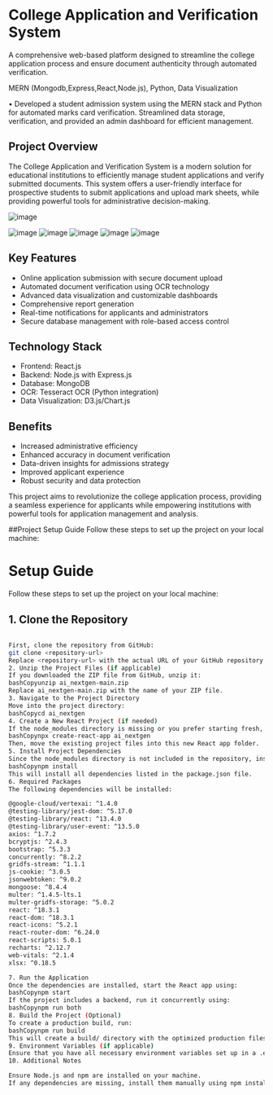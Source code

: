 # College Application and Verification System

A comprehensive web-based platform designed to streamline the college application process and ensure document authenticity through automated verification.

MERN (Mongodb,Express,React,Node.js), Python, Data Visualization

• Developed a student admission system using the MERN stack and Python for automated marks card verification.
Streamlined data storage, verification, and provided an admin dashboard for efficient management.

## Project Overview

The College Application and Verification System is a modern solution for educational institutions to efficiently manage student applications and verify submitted documents. This system offers a user-friendly interface for prospective students to submit applications and upload mark sheets, while providing powerful tools for administrative decision-making.

![image](https://github.com/user-attachments/assets/d62c798c-75b3-4a4e-ab2f-75b16c23d7d1)

![image](https://github.com/user-attachments/assets/cbcdb6e4-0081-4665-a7fb-4fdd7ed7d1ba)
![image](https://github.com/user-attachments/assets/08b11b1a-4b72-415e-819c-00ce216ca84e)
![image](https://github.com/user-attachments/assets/f7ad8e26-4cd3-4ecd-8c78-c9d6f5e902d0)
![image](https://github.com/user-attachments/assets/212bf484-5abf-4078-ada0-9e366806ae62)
![image](https://github.com/user-attachments/assets/c47a9ec1-7e0b-40e4-9204-d5e47ce9c8bf)





  

## Key Features

- Online application submission with secure document upload
- Automated document verification using OCR technology
- Advanced data visualization and customizable dashboards
- Comprehensive report generation
- Real-time notifications for applicants and administrators
- Secure database management with role-based access control

## Technology Stack

- Frontend: React.js
- Backend: Node.js with Express.js
- Database: MongoDB
- OCR: Tesseract OCR (Python integration)
- Data Visualization: D3.js/Chart.js


## Benefits

- Increased administrative efficiency
- Enhanced accuracy in document verification
- Data-driven insights for admissions strategy
- Improved applicant experience
- Robust security and data protection

This project aims to revolutionize the college application process, providing a seamless experience for applicants while empowering institutions with powerful tools for application management and analysis.


##Project Setup Guide
Follow these steps to set up the project on your local machine:

# Setup Guide

Follow these steps to set up the project on your local machine:

## 1. Clone the Repository



```bash

First, clone the repository from GitHub:
git clone <repository-url>
Replace <repository-url> with the actual URL of your GitHub repository.
2. Unzip the Project Files (if applicable)
If you downloaded the ZIP file from GitHub, unzip it:
bashCopyunzip ai_nextgen-main.zip
Replace ai_nextgen-main.zip with the name of your ZIP file.
3. Navigate to the Project Directory
Move into the project directory:
bashCopycd ai_nextgen
4. Create a New React Project (if needed)
If the node_modules directory is missing or you prefer starting fresh, create a new React app (optional, if necessary):
bashCopynpx create-react-app ai_nextgen
Then, move the existing project files into this new React app folder.
5. Install Project Dependencies
Since the node_modules directory is not included in the repository, install all the required dependencies by running:
bashCopynpm install
This will install all dependencies listed in the package.json file.
6. Required Packages
The following dependencies will be installed:

@google-cloud/vertexai: ^1.4.0
@testing-library/jest-dom: ^5.17.0
@testing-library/react: ^13.4.0
@testing-library/user-event: ^13.5.0
axios: ^1.7.2
bcryptjs: ^2.4.3
bootstrap: ^5.3.3
concurrently: ^8.2.2
gridfs-stream: ^1.1.1
js-cookie: ^3.0.5
jsonwebtoken: ^9.0.2
mongoose: ^8.4.4
multer: ^1.4.5-lts.1
multer-gridfs-storage: ^5.0.2
react: ^18.3.1
react-dom: ^18.3.1
react-icons: ^5.2.1
react-router-dom: ^6.24.0
react-scripts: 5.0.1
recharts: ^2.12.7
web-vitals: ^2.1.4
xlsx: ^0.18.5

7. Run the Application
Once the dependencies are installed, start the React app using:
bashCopynpm start
If the project includes a backend, run it concurrently using:
bashCopynpm run both
8. Build the Project (Optional)
To create a production build, run:
bashCopynpm run build
This will create a build/ directory with the optimized production files.
9. Environment Variables (if applicable)
Ensure that you have all necessary environment variables set up in a .env file in the root directory. Check the code or documentation for the required variables.
10. Additional Notes

Ensure Node.js and npm are installed on your machine.
If any dependencies are missing, install them manually using npm install <package-name>.
